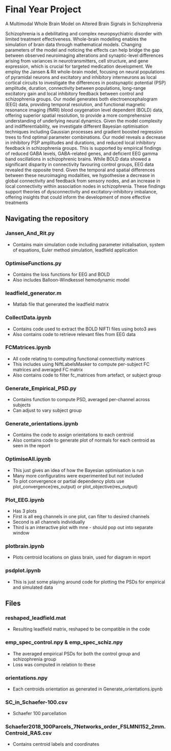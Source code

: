 # Final Year Project
A Multimodal Whole Brain Model on Altered Brain Signals in Schizophrenia 

Schizophrenia is a debilitating and complex neuropsychiatric disorder with limited treatment
effectiveness. Whole-brain modelling enables the simulation of brain data through mathematical
models. Changing parameters of the model and noticing the effects can help bridge the gap between observed neuroimaging alterations and synaptic-level differences arising from variances in
neurotransmitters, cell structure, and gene expression, which is crucial for targeted medication
development. We employ the Jansen & Rit whole-brain model, focusing on neural populations
of pyramidal neurons and excitatory and inhibitory interneurons as local cortical circuits to investigate the differences in postsynaptic potential (PSP) amplitude, duration, connectivity between populations, long-range excitatory gain and local inhibitory feedback between control and
schizophrenia groups. Our model generates both electroencephalogram (EEG) data, providing
temporal resolution, and functional magnetic resonance imaging (fMRI) blood oxygenation level
dependent (BOLD) data, offering superior spatial resolution, to provide a more comprehensive understanding of underlying neural dynamics. Given the model complexity and indifferentiability, we
investigate different Bayesian optimisation techniques including Gaussian processes and gradient
boosted regression trees to find optimal parameter combinations. Our model reveals a decrease in
inhibitory PSP amplitudes and durations, and reduced local inhibitory feedback in schizophrenia
groups. This is supported by empirical findings of reduced GABA levels, GABA-related genes, and
deficient EEG gamma band oscillations in schizophrenic brains. While BOLD data showed a significant disparity in connectivity favouring control groups, EEG data revealed the opposite trend.
Given the temporal and spatial differences between these neuroimaging modalities, we hypothesise
a decrease in global connectivity and feedback from sensory nodes, and an increase in local connectivity within association nodes in schizophrenia. These findings support theories of dysconnectivity
and excitatory-inhibitory imbalance, offering insights that could inform the development of more
effective treatments

## Navigating the repository

### Jansen_And_Rit.py
- Contains main simulation code including parameter initialisation, system of equations, Euler method simulation, leadfield application

### OptimiseFunctions.py
- Contains the loss functions for EEG and BOLD
- Also includes Balloon-Windkessel hemodynamic model

### leadfield_generator.m
- Matlab file that generated the leadfield matrix

### CollectData.ipynb
- Contains code used to extract the BOLD NIFTI files using boto3 aws
- Also contains code to retrieve relevant files from EEG data

### FCMatrices.ipynb
- All code relating to computing functional connectivity matrices
- This includes using NiftLabelsMasker to compute per-subject FC matrices and averaged FC matrix
- Also contains code to filter fc_matrices from artefact, or subject group

### Generate_Empirical_PSD.py
- Contains function to compute PSD, averaged per-channel across subjects
- Can adjust to vary subject group

### Generate_orientations.ipynb
- Contains the code to assign orientations to each centroid
- Also contains code to generate plot of normals for each centroid as seen in the report

### OptimiseAll.ipynb
- This just gives an idea of how the Bayesian optimisation is run
- Many more configuratins were experimented but not included
- To plot convergence or partial dependency plots use plot_convergence(res_output) or plot_objective(res_output)

### Plot_EEG.ipynb
- Has 3 plots
- First is all eeg channels in one plot, can filter to desired channels
- Second is all channels individually
- Third is an interactive plot with mne - should pop out into separate window

### plotbrain.ipynb
- Plots centroid locations on glass brain, used for diagram in report

### psdplot.ipynb
- This is just some playing around code for plotting the PSDs for empirical and simulated data 

## Files

### reshaped_leadfield.mat
- Resulting leadfield matrix, reshaped to be compatible in the code

### emp_spec_control.npy & emp_spec_schiz.npy
- The averaged empirical PSDs for both the control group and schizophrenia group
- Loss was computed in relation to these

### orientations.npy
- Each centroids orientation as generated in Generate_orientations.ipynb

### SC_in_Schaefer-100.csv
- Schaefer 100 parcellation

### Schaefer2018_100Parcels_7Networks_order_FSLMNI152_2mm.Centroid_RAS.csv
- Contains centroid labels and coordinates
